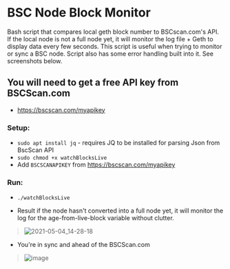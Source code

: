 # BSC Node Block Monitor
Bash script that compares local geth block number to BSCscan.com's API. If the local node is not a full node yet, it will monitor the log file + Geth to display data every few seconds. This script is useful when trying to monitor or sync a BSC node. Script also has some error handling built into it. See screenshots below.

## You will need to get a free API key from BSCScan.com
- https://bscscan.com/myapikey

### Setup:
- ```sudo apt install jq``` - requires JQ to be installed for parsing Json from BscScan API
- ```sudo chmod +x watchBlocksLive```
- Add ```BSCSCANAPIKEY``` from https://bscscan.com/myapikey

### Run:
- ```./watchBlocksLive```

* Result if the node hasn't converted into a full node yet, it will monitor the log for the age-from-live-block variable without clutter.
> ![2021-05-04_14-28-18](https://user-images.githubusercontent.com/28745523/117052143-5f392180-ace5-11eb-9fca-c411feffc51b.jpg)

* You're in sync and ahead of the BSCScan.com
> ![image](https://user-images.githubusercontent.com/28745523/117009521-da84de00-acb9-11eb-90a7-8e5e4a1abe48.png)
